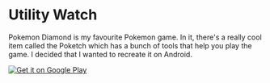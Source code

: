 # Utility Watch

Pokemon Diamond is my favourite Pokemon game. In it, there's a really cool item called the Poketch which has a bunch of tools that help you play the game. I decided that I wanted to recreate it on Android.

<a href='https://play.google.com/store/apps/details?id=me.zaydbille.utilitywatch&utm_source=global_co&utm_medium=prtnr&utm_content=Mar2515&utm_campaign=PartBadge&pcampaignid=MKT-Other-global-all-co-prtnr-py-PartBadge-Mar2515-1'><img alt='Get it on Google Play' src='https://play.google.com/intl/en_us/badges/images/generic/en_badge_web_generic.png'/></a>
